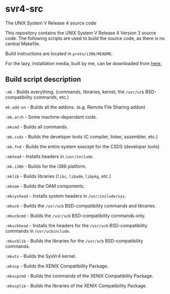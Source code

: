 # svr4-src
The UNIX System V Release 4 source code

This repository contains the UNIX System V Release 4 Version 3 source code. The following scripts are used to build the source code, as there is no central Makefile.

Build instructions are located in `proto/i386/README`.

For the lazy, installation media, built by me, can be downloaded from [here.](https://archive.org/details/svr4-v3.7z)

## Build script description
`:mk` - Builds everything. (commands, libraries, kernel, the `/usr/ucb` BSD-compatibility commands, etc.)

`mk.add-on` - Builds all the addons. (e.g. Remote File Sharing addon)

`:mk.arch` - Some machine-dependant code.

`:mkcmd` - Builds all commands.

`:mk.csds` - Builds the developer tools (C compiler, linker, assembler, etc.)

`:mk.fnd` - Builds the entire system execept for the CSDS (developer tools)

`:mkhead` - Installs headers in `/usr/include`.

`:mk.i386` - Builds for the i386 platform.

`:mklib` - Builds libraries (`libc`, `libadm`, `libpkg`, etc.)

`:mkoam` - Builds the OAM components.

`:mksyshead` - Installs system headers in `/usr/include/sys`.

`:mkucb` - Builds the `/usr/ucb` BSD-compatibility commands and libraries.

`:mkucbcmd` - Builds the `/usr/ucb` BSD-compatibility commands only.

`:mkucbhead` - Installs the headers for the `/usr/ucb` BSD-compatibility commands in `/usr/ucbinclude`.

`:mkucblib` - Builds the libraries for the `/usr/ucb` BSD-compatibility commands.

`:mkuts` - Builds the SysVr4 kernel.

`:mkxcp` - Builds the XENIX Compatibility Package.

`:mkxcpcmd` - Builds the commands of the XENIX Compatibility Package.

`:mkxcplib` - Builds the libraries of the XENIX Compatibility Package.

